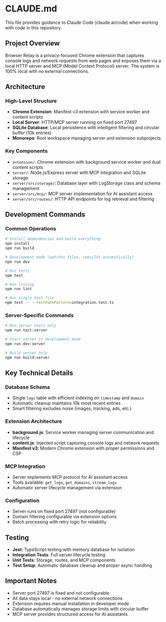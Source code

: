 # CLAUDE.md

This file provides guidance to Claude Code (claude.ai/code) when working with code in this repository.

## Project Overview

Browser Relay is a privacy-focused Chrome extension that captures console logs and network requests from web pages and exposes them via a local HTTP server and MCP (Model Context Protocol) server. The system is 100% local with no external connections.

## Architecture

### High-Level Structure
- **Chrome Extension**: Manifest v3 extension with service worker and content scripts
- **Local Server**: HTTP/MCP server running on fixed port 27497
- **SQLite Database**: Local persistence with intelligent filtering and circular buffer (10k entries)
- **Monorepo**: Root workspace managing server and extension subprojects

### Key Components
- `extension/`: Chrome extension with background service worker and dual content scripts
- `server/`: Node.js/Express server with MCP integration and SQLite storage
- `server/src/storage/`: Database layer with LogStorage class and schema management
- `server/src/mcp/`: MCP server implementation for AI assistant access
- `server/src/routes/`: HTTP API endpoints for log retrieval and filtering

## Development Commands

### Common Operations
```bash
# Install dependencies and build everything
npm install
npm run build

# Development mode (watches files, rebuilds automatically)
npm run dev

# Run tests
npm test

# Run linting
npm run lint

# Run single test file
npm test -- --testPathPattern=integration.test.ts
```

### Server-Specific Commands
```bash
# Run server tests only
npm run test:server

# Start server in development mode
npm run dev:server

# Build server only
npm run build:server
```

## Key Technical Details

### Database Schema
- Single `logs` table with efficient indexing on `timestamp` and `domain`
- Automatic cleanup maintains 10k most recent entries
- Smart filtering excludes noise (images, tracking, ads, etc.)

### Extension Architecture
- **background.js**: Service worker managing server communication and lifecycle
- **content.js**: Injected script capturing console logs and network requests
- **Manifest v3**: Modern Chrome extension with proper permissions and CSP

### MCP Integration
- Server implements MCP protocol for AI assistant access
- Tools available: `get_logs`, `get_domains`, `stream_logs`
- Automatic server lifecycle management via extension

### Configuration
- Server runs on fixed port 27497 (not configurable)
- Domain filtering configurable via extension options
- Batch processing with retry logic for reliability

## Testing

- **Jest**: TypeScript testing with memory database for isolation
- **Integration Tests**: Full server lifecycle testing
- **Unit Tests**: Storage, routes, and MCP components
- **Test Setup**: Automatic database cleanup and proper async handling

## Important Notes

- Server port 27497 is fixed and not configurable
- All data stays local - no external network connections
- Extension requires manual installation in developer mode
- Database automatically manages storage limits with circular buffer
- MCP server provides structured access for AI assistants